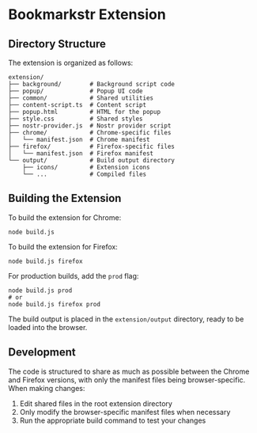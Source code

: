 # Bookmarkstr Extension

## Directory Structure

The extension is organized as follows:

```
extension/
├── background/        # Background script code
├── popup/             # Popup UI code
├── common/            # Shared utilities
├── content-script.ts  # Content script
├── popup.html         # HTML for the popup
├── style.css          # Shared styles
├── nostr-provider.js  # Nostr provider script
├── chrome/            # Chrome-specific files
│   └── manifest.json  # Chrome manifest
├── firefox/           # Firefox-specific files
│   └── manifest.json  # Firefox manifest
└── output/            # Build output directory
    ├── icons/         # Extension icons
    └── ...            # Compiled files
```

## Building the Extension

To build the extension for Chrome:

```
node build.js
```

To build the extension for Firefox:

```
node build.js firefox
```

For production builds, add the `prod` flag:

```
node build.js prod
# or
node build.js firefox prod
```

The build output is placed in the `extension/output` directory, ready to be loaded into the browser.

## Development

The code is structured to share as much as possible between the Chrome and Firefox versions, with only the manifest files being browser-specific. When making changes:

1. Edit shared files in the root extension directory
2. Only modify the browser-specific manifest files when necessary
3. Run the appropriate build command to test your changes
